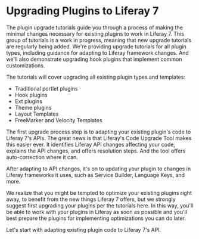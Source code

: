 # Upgrading Plugins to Liferay 7 [](id=upgrading-plugins-to-liferay-7)

The plugin upgrade tutorials guide you through a process of making the minimal
changes necessary for existing plugins to work in Liferay 7. This group of
tutorials is a work in progress, meaning that new upgrade tutorials are
regularly being added. We're providing upgrade tutorials for all plugin types,
including guidance for adapting to Liferay framework changes. And we'll also
demonstrate upgrading hook plugins that implement common customizations.

The tutorials will cover upgrading all existing plugin types and templates:

- Traditional portlet plugins
- Hook plugins
- Ext plugins
- Theme plugins
- Layout Templates
- FreeMarker and Velocity Templates

The first upgrade process step is to adapting your existing plugin's code to
Liferay 7's APIs. The great news is that Liferay's Code Upgrade Tool makes this
easier ever. It identifies Liferay API changes affecting your code, explains the
API changes, and offers resolution steps. And the tool offers auto-correction
where it can.

After adapting to API changes, it's on to updating your plugin to changes in
Liferay frameworks it uses, such as Service Builder, Language Keys, and more.

We realize that you might be tempted to optimize your existing plugins right
away, to benefit from the new things Liferay 7 offers, but we strongly suggest
first upgrading your plugins per the tutorials here. In this way, you'll be able
to work with your plugins in Liferay as soon as possible and you'll best prepare
the plugins for implementing optimizations you can do later.

Let's start with adapting existing plugin code to Liferay 7's API.
